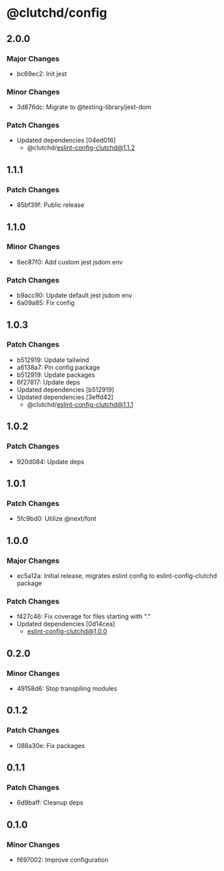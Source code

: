 # @clutchd/config

## 2.0.0

### Major Changes

- bc69ec2: Init jest

### Minor Changes

- 3d876dc: Migrate to @testing-library/jest-dom

### Patch Changes

- Updated dependencies [04ed016]
  - @clutchd/eslint-config-clutchd@1.1.2

## 1.1.1

### Patch Changes

- 85bf39f: Public release

## 1.1.0

### Minor Changes

- 6ec87f0: Add custom jest jsdom env

### Patch Changes

- b9acc90: Update default jest jsdom env
- 6a09a85: Fix config

## 1.0.3

### Patch Changes

- b512919: Update tailwind
- a6138a7: Pin config package
- b512919: Update packages
- 6f27817: Update deps
- Updated dependencies [b512919]
- Updated dependencies [3effd42]
  - @clutchd/eslint-config-clutchd@1.1.1

## 1.0.2

### Patch Changes

- 920d084: Update deps

## 1.0.1

### Patch Changes

- 5fc9bd0: Utilize @next/font

## 1.0.0

### Major Changes

- ec5a12a: Initial release, migrates eslint config to eslint-config-clutchd package

### Patch Changes

- f427c46: Fix coverage for files starting with "."
- Updated dependencies [0d14cea]
  - eslint-config-clutchd@1.0.0

## 0.2.0

### Minor Changes

- 49158d6: Stop transpiling modules

## 0.1.2

### Patch Changes

- 088a30e: Fix packages

## 0.1.1

### Patch Changes

- 6d9baff: Cleanup deps

## 0.1.0

### Minor Changes

- f697002: Improve configuration
